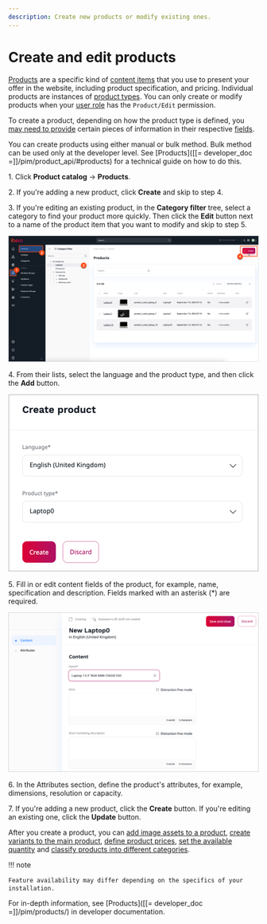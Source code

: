 ```yaml
---
description: Create new products or modify existing ones.
---
```


# Create and edit products

[Products](products.md#products) are a specific kind of [content items](../content_management/content_items.md#content-items) that you use to present your offer in the website, including product specification, and pricing.
Individual products are instances of [product types](create_product_types.md#create-product-types).
You can only create or modify products when your [user role](../permission_management/work_with_permissions.md) has the `Product/Edit` permission.

To create a product, depending on how the product type is defined, you [may need to provide](products.md#product-completeness) certain pieces of information in their respective [fields](../content_management/content_model.md#fields-and-field-types).

You can create products using either manual or bulk method.
Bulk method can be used only at the developer level.
See [Products]([[= developer_doc =]]/pim/product_api/#products) for a technical guide on how to do this.

1\. Click **Product catalog** -> **Products**.

2\. If you're adding a new product, click **Create** and skip to step 4.

3\. If you're editing an existing product, in the **Category filter** tree, select a category to find your product more quickly.
Then click the **Edit** button next to a name of the product item that you want to modify and skip to step 5.

![Products list with action buttons](img/edit_product.png "Products list with action buttons")

4\. From their lists, select the language and the product type, and then click the **Add** button.

![Creating a new product](img/create_new_product.png "Creating a new product")

5\. Fill in or edit content fields of the product, for example, name, specification and description.
Fields marked with an asterisk (*) are required.

![Editing product information](img/create_product.png "Editing product information")

6\. In the Attributes section, define the product's attributes, for example, dimensions, resolution or capacity.

7\. If you're adding a new product, click the **Create** button.
If you're editing an existing one, click the **Update** button.

After you create a product, you can [add image assets to a product](work_with_product_assets.md), [create variants to the main product](work_with_product_variants.md), [define product prices](manage_prices.md), [set the available quantity](manage_availability_and_stock.md) and [classify products into different categories](work_with_product_categories.md).

!!! note

    Feature availability may differ depending on the specifics of your installation.

For in-depth information, see [Products]([[= developer_doc =]]/pim/products/) in developer documentation.
